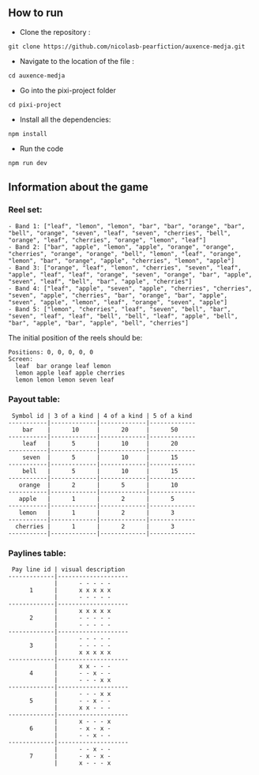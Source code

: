 ## How to run

- Clone the repository :
```
git clone https://github.com/nicolasb-pearfiction/auxence-medja.git
```

- Navigate to the location of the file :
```
cd auxence-medja
```

- Go into the pixi-project folder
```
cd pixi-project
```

- Install all the dependencies:
```
npm install
```

- Run the code
```
npm run dev
```

## Information about the game

### Reel set:
    - Band 1: ["leaf", "lemon", "lemon", "bar", "bar", "orange", "bar", "bell", "orange", "seven", "leaf", "seven", "cherries", "bell", "orange", "leaf", "cherries", "orange", "lemon", "leaf"]
    - Band 2: ["bar", "apple", "lemon", "apple", "orange", "orange", "cherries", "orange", "orange", "bell", "lemon", "leaf", "orange", "lemon", "bar", "orange", "apple", "cherries", "lemon", "apple"]
    - Band 3: ["orange", "leaf", "lemon", "cherries", "seven", "leaf", "apple", "leaf", "leaf", "orange", "seven", "orange", "bar", "apple", "seven", "leaf", "bell", "bar", "apple", "cherries"]
    - Band 4: ["leaf", "apple", "seven", "apple", "cherries", "cherries", "seven", "apple", "cherries", "bar", "orange", "bar", "apple", "seven", "apple", "lemon", "leaf", "orange", "seven", "apple"]
    - Band 5: ["lemon", "cherries", "leaf", "seven", "bell", "bar", "seven", "leaf", "leaf", "bell", "bell", "leaf", "apple", "bell", "bar", "apple", "bar", "apple", "bell", "cherries"]

The initial position of the reels should be:

    Positions: 0, 0, 0, 0, 0
    Screen:
      leaf  bar orange leaf lemon
      lemon apple leaf apple cherries
      lemon lemon lemon seven leaf

### Payout table:

     Symbol id | 3 of a kind | 4 of a kind | 5 of a kind 
    -----------|-------------|-------------|-------------
        bar    |      10     |      20     |      50
    -----------|-------------|-------------|-------------
        leaf   |      5      |      10     |      20
    -----------|-------------|-------------|-------------
        seven  |      5      |      10     |      15
    -----------|-------------|-------------|-------------
        bell   |      5      |      10     |      15 
    -----------|-------------|-------------|-------------
       orange  |      2      |      5      |      10 
    -----------|-------------|-------------|-------------
       apple   |      1      |      2      |      5 
    -----------|-------------|-------------|-------------
       lemon   |      1      |      2      |      3 
    -----------|-------------|-------------|-------------
      cherries |      1      |      2      |      3 
    -----------|-------------|-------------|-------------

### Paylines table:

     Pay line id | visual description
    -------------|--------------------
                 |      - - - - -
          1      |      x x x x x
                 |      - - - - -
    -------------|--------------------
                 |      x x x x x
          2      |      - - - - -
                 |      - - - - -
    -------------|--------------------
                 |      - - - - -
          3      |      - - - - -
                 |      x x x x x
    -------------|--------------------
                 |      x x - - -
          4      |      - - x - -
                 |      - - - x x
    -------------|--------------------
                 |      - - - x x
          5      |      - - x - -
                 |      x x - - -
    -------------|-------------------- 
                 |      x - - - x
          6      |      - x - x -
                 |      - - x - -
    -------------|-------------------- 
                 |      - - x - -
          7      |      - x - x -
                 |      x - - - x